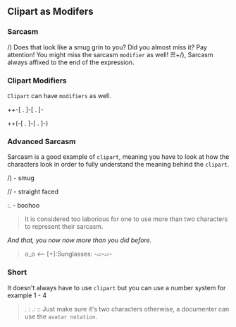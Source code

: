 ## Clipart as Modifers

### Sarcasm
/) Does that look like a smug grin to you?  Did you almost miss it?  Pay attention! You might miss the sarcasm `modifier` as well!
☴+/), Sarcasm always affixed to the end of the expression.

### Clipart Modifiers
`Clipart` can have `modifiers` as well.

++-[ . ]-[ . ]-

++(-[ . ]-[ . ]-)

### Advanced Sarcasm
Sarcasm is a good example of `clipart`, meaning you have to look at how the characters look in order to fully understand the meaning behind the `clipart`.

/) - smug

// - straight faced

:. - boohoo

> It is considered too laborious for one to use more than two characters to represent their sarcasm.

_And that, you now now more than you did before._
>  o_o <-- [+]:Sunglasses:
> -▱-▱-

### Short

It doesn't always have to use `clipart` but you can use a number system for example 1 - 4
> . : .: ::
Just make sure it's two characters otherwise, a documenter can use the `avatar notation`.